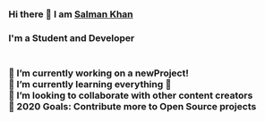 ### Hi there 👋  I am <a href="https://salmankhan.tech">Salman Khan</a>
<h3>I'm a Student and Developer <h3><br>
🔭 I’m currently working on a newProject!<br>
🌱 I’m currently learning everything 🤣<br>
👯 I’m looking to collaborate with other content creators<br>
🥅 2020 Goals: Contribute more to Open Source projects<br>

